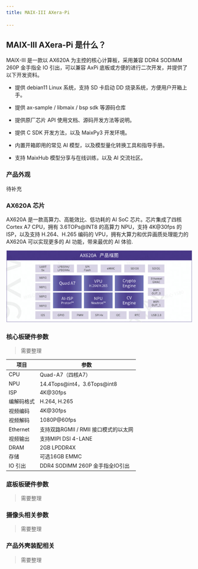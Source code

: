 ```yaml
---
title: MAIX-III AXera-Pi

---
```


## MAIX-III AXera-Pi 是什么？

MAIX-III 是一款以 AX620A 为主控的核心计算板，采用兼容 DDR4 SODIMM 260P 金手指全 IO 引出，可以兼容 AxPi 底板或方便的进行二次开发，并提供了以下开发资料。

* 提供 debian11 Linux 系统，支持 SD 卡启动 DD 烧录系统，方便用户开箱上手。

* 提供 ax-sample / libmaix / bsp sdk 等源码仓库

* 提供原厂芯片 API 使用文档、源码开发方法等说明。

* 提供 C SDK 开发方法，以及 MaixPy3 开发环境。

* 内置开箱即用的常见 AI 模型，以及模型量化转换工具和指导手册。

* 支持 MaixHub 模型分享与在线训练，以及 AI 交流社区。

### 产品外观

待补充

### AX620A 芯片

AX620A 是一款高算力、高能效比、低功耗的 AI SoC 芯片。芯片集成了四核 Cortex A7 CPU，拥有 3.6TOPs@INT8 的高算力 NPU，支持 4K@30fps 的 ISP，以及支持 H.264、H.265 编码的 VPU，拥有大算力和优异画质处理能力的 AX620A 可以实现更多的 AI 功能，带来最优的 AI 体验.

![ax620a-frame](../../assets/maixIII/ax-pi/frame.jpg)

### 核心板硬件参数

> 需要整理

| 项目   | 参数            |
|--------|----------------|
| CPU    | Quad-A7（四核A7）      |
| NPU    | 14.4Tops@int4，3.6Tops@int8 |
| ISP    | 4K@30fps |
| 编解码格式 | H.264, H.265 |
| 视频编码 | 4K@30fps |
| 视频解码 | 1080P@60fps |
| Ethernet | 支持双路RGMII / RMII 接口模式的以太网 |
| 视频输出 | 支持MIPI DSI 4-LANE  |
| DRAM | 2GB LPDDR4X |
| 存储 | 可选16GB EMMC |
| IO 引出 | DDR4 SODIMM 260P 金手指全IO引出 |

### 底板板硬件参数

> 需要整理

### 摄像头相关参数

> 需要整理

### 产品外壳装配相关

> 需要整理
